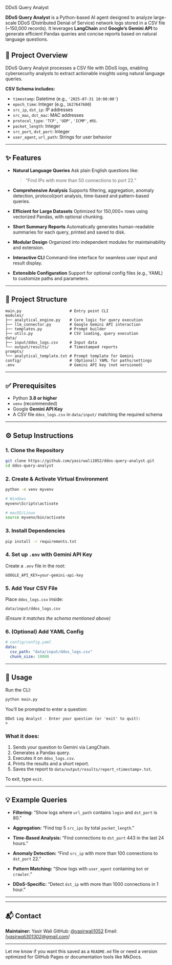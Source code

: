 
 DDoS Query Analyst

**DDoS Query Analyst** is a Python-based AI agent designed to analyze large-scale DDoS (Distributed Denial of Service) network logs stored in a CSV file (\~150,000 records). It leverages **LangChain** and **Google’s Gemini API** to generate efficient Pandas queries and concise reports based on natural language questions.


## 📌 Project Overview

DDoS Query Analyst processes a CSV file with DDoS logs, enabling cybersecurity analysts to extract actionable insights using natural language queries.

**CSV Schema includes:**

* `timestamp`: Datetime (e.g., `'2025-07-31 10:00:00'`)
* `epoch_time`: Integer (e.g., `1627647600`)
* `src_ip`, `dst_ip`: IP addresses
* `src_mac`, `dst_mac`: MAC addresses
* `protocol_type`: `'TCP'`, `'UDP'`, `'ICMP'`, etc.
* `packet_length`: Integer
* `src_port`, `dst_port`: Integer
* `user_agent`, `url_path`: Strings for user behavior

---

## ✨ Features

* **Natural Language Queries**
  Ask plain English questions like:

  > “Find IPs with more than 50 connections to port 22.”

* **Comprehensive Analysis**
  Supports filtering, aggregation, anomaly detection, protocol/port analysis, time-based and pattern-based queries.

* **Efficient for Large Datasets**
  Optimized for 150,000+ rows using vectorized Pandas, with optional chunking.

* **Short Summary Reports**
  Automatically generates human-readable summaries for each query, printed and saved to disk.

* **Modular Design**
  Organized into independent modules for maintainability and extension.

* **Interactive CLI**
  Command-line interface for seamless user input and result display.

* **Extensible Configuration**
  Support for optional config files (e.g., YAML) to customize paths and parameters.

---

## 📁 Project Structure

```plaintext
main.py                     # Entry point CLI
modules/
├── analytical_engine.py    # Core logic for query execution
├── llm_connector.py        # Google Gemini API interaction
├── templates.py            # Prompt builder
├── utils.py                # CSV loading, query execution
data/
├── input/ddos_logs.csv     # Input data
└── output/results/         # Timestamped reports
prompts/
└── analytical_template.txt # Prompt template for Gemini
config/                     # (Optional) YAML for paths/settings
.env                        # Gemini API key (not versioned)
```

---

## ✅ Prerequisites

* Python **3.8 or higher**
* `venv` (recommended)
* Google **Gemini API Key**
* A CSV file `ddos_logs.csv` in `data/input/` matching the required schema

---

## ⚙️ Setup Instructions

### 1. Clone the Repository

```bash
git clone https://github.com/yasirwali1052/ddos-query-analyst.git
cd ddos-query-analyst
```

### 2. Create & Activate Virtual Environment

```bash
python -m venv myvenv

# Windows
myvenv\Scripts\activate

# macOS/Linux
source myvenv/bin/activate
```

### 3. Install Dependencies

```bash
pip install -r requirements.txt
```

### 4. Set up `.env` with Gemini API Key

Create a `.env` file in the root:

```
GOOGLE_API_KEY=your-gemini-api-key
```

### 5. Add Your CSV File

Place `ddos_logs.csv` inside:

```
data/input/ddos_logs.csv
```

*(Ensure it matches the schema mentioned above)*

### 6. (Optional) Add YAML Config

```yaml
# config/config.yaml
data:
  csv_path: "data/input/ddos_logs.csv"
  chunk_size: 10000
```

---

## 🧪 Usage

Run the CLI:

```bash
python main.py
```

You’ll be prompted to enter a question:

```
DDoS Log Analyst - Enter your question (or 'exit' to quit):
>
```

### What it does:

1. Sends your question to Gemini via LangChain.
2. Generates a Pandas query.
3. Executes it on `ddos_logs.csv`.
4. Prints the results and a short report.
5. Saves the report to `data/output/results/report_<timestamp>.txt`.

To exit, type `exit`.

---

## 💡 Example Queries

* **Filtering:**
  “Show logs where `url_path` contains `login` and `dst_port` is 80.”

* **Aggregation:**
  “Find top 5 `src_ips` by total `packet_length`.”

* **Time-Based Analysis:**
  “Find connections to `dst_port` 443 in the last 24 hours.”

* **Anomaly Detection:**
  “Find `src_ip` with more than 100 connections to `dst_port` 22.”

* **Pattern Matching:**
  “Show logs with `user_agent` containing `bot` or `crawler`.”

* **DDoS-Specific:**
  “Detect `dst_ip` with more than 1000 connections in 1 hour.”

---


---

## 📬 Contact

**Maintainer:** Yasir Wali
GitHub: [@yasirwali1052](https://github.com/yasirwali1052)
Email: *\[yasirwali301302@gmail.com]*

---

Let me know if you want this saved as a `README.md` file or need a version optimized for GitHub Pages or documentation tools like MkDocs.
